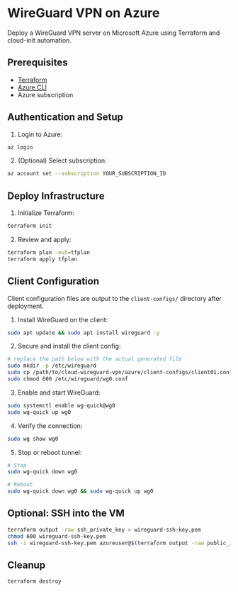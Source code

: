 # WireGuard VPN on Azure

Deploy a WireGuard VPN server on Microsoft Azure using Terraform and cloud-init automation.

## Prerequisites

- [Terraform](https://developer.hashicorp.com/terraform/install)
- [Azure CLI](https://learn.microsoft.com/en-us/cli/azure/install-azure-cli-linux?view=azure-cli-latest&pivots=apt)
- Azure subscription

## Authentication and Setup

1. Login to Azure:
```bash
az login
```
2. (Optional) Select subscription:
```bash
az account set --subscription YOUR_SUBSCRIPTION_ID
```

## Deploy Infrastructure

1. Initialize Terraform:
```bash
terraform init
```
2. Review and apply:
```bash
terraform plan -out=tfplan
terraform apply tfplan
```

## Client Configuration
Client configuration files are output to the `client-configs/` directory after deployment.

1. Install WireGuard on the client:

```bash
sudo apt update && sudo apt install wireguard -y
```

2. Secure and install the client config:

```bash
# replace the path below with the actual generated file
sudo mkdir -p /etc/wireguard
sudo cp /path/to/cloud-wireguard-vpn/azure/client-configs/client01.conf /etc/wireguard/wg0.conf
sudo chmod 600 /etc/wireguard/wg0.conf
```

3. Enable and start WireGuard:

```bash
sudo systemctl enable wg-quick@wg0
sudo wg-quick up wg0
```

4. Verify the connection:

```bash
sudo wg show wg0
```

5. Stop or reboot tunnel:

```bash
# Stop
sudo wg-quick down wg0
```

```bash
# Reboot
sudo wg-quick down wg0 && sudo wg-quick up wg0
```

## Optional: SSH into the VM

```bash
terraform output -raw ssh_private_key > wireguard-ssh-key.pem
chmod 600 wireguard-ssh-key.pem
ssh -i wireguard-ssh-key.pem azureuser@$(terraform output -raw public_ip_address)
```

## Cleanup

```bash
terraform destroy
```  